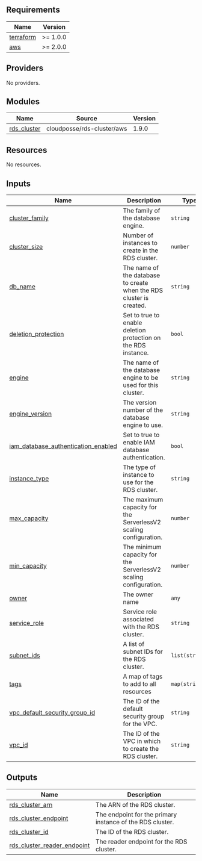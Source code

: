 <!-- BEGIN_TF_DOCS -->
## Requirements

| Name | Version |
|------|---------|
| <a name="requirement_terraform"></a> [terraform](#requirement\_terraform) | >= 1.0.0 |
| <a name="requirement_aws"></a> [aws](#requirement\_aws) | >= 2.0.0 |

## Providers

No providers.

## Modules

| Name | Source | Version |
|------|--------|---------|
| <a name="module_rds_cluster"></a> [rds\_cluster](#module\_rds\_cluster) | cloudposse/rds-cluster/aws | 1.9.0 |

## Resources

No resources.

## Inputs

| Name | Description | Type | Default | Required |
|------|-------------|------|---------|:--------:|
| <a name="input_cluster_family"></a> [cluster\_family](#input\_cluster\_family) | The family of the database engine. | `string` | n/a | yes |
| <a name="input_cluster_size"></a> [cluster\_size](#input\_cluster\_size) | Number of instances to create in the RDS cluster. | `number` | `1` | no |
| <a name="input_db_name"></a> [db\_name](#input\_db\_name) | The name of the database to create when the RDS cluster is created. | `string` | n/a | yes |
| <a name="input_deletion_protection"></a> [deletion\_protection](#input\_deletion\_protection) | Set to true to enable deletion protection on the RDS instance. | `bool` | `true` | no |
| <a name="input_engine"></a> [engine](#input\_engine) | The name of the database engine to be used for this cluster. | `string` | n/a | yes |
| <a name="input_engine_version"></a> [engine\_version](#input\_engine\_version) | The version number of the database engine to use. | `string` | n/a | yes |
| <a name="input_iam_database_authentication_enabled"></a> [iam\_database\_authentication\_enabled](#input\_iam\_database\_authentication\_enabled) | Set to true to enable IAM database authentication. | `bool` | `true` | no |
| <a name="input_instance_type"></a> [instance\_type](#input\_instance\_type) | The type of instance to use for the RDS cluster. | `string` | n/a | yes |
| <a name="input_max_capacity"></a> [max\_capacity](#input\_max\_capacity) | The maximum capacity for the ServerlessV2 scaling configuration. | `number` | `1` | no |
| <a name="input_min_capacity"></a> [min\_capacity](#input\_min\_capacity) | The minimum capacity for the ServerlessV2 scaling configuration. | `number` | `0.5` | no |
| <a name="input_owner"></a> [owner](#input\_owner) | The owner name | `any` | n/a | yes |
| <a name="input_service_role"></a> [service\_role](#input\_service\_role) | Service role associated with the RDS cluster. | `string` | n/a | yes |
| <a name="input_subnet_ids"></a> [subnet\_ids](#input\_subnet\_ids) | A list of subnet IDs for the RDS cluster. | `list(string)` | n/a | yes |
| <a name="input_tags"></a> [tags](#input\_tags) | A map of tags to add to all resources | `map(string)` | `{}` | no |
| <a name="input_vpc_default_security_group_id"></a> [vpc\_default\_security\_group\_id](#input\_vpc\_default\_security\_group\_id) | The ID of the default security group for the VPC. | `string` | n/a | yes |
| <a name="input_vpc_id"></a> [vpc\_id](#input\_vpc\_id) | The ID of the VPC in which to create the RDS cluster. | `string` | n/a | yes |

## Outputs

| Name | Description |
|------|-------------|
| <a name="output_rds_cluster_arn"></a> [rds\_cluster\_arn](#output\_rds\_cluster\_arn) | The ARN of the RDS cluster. |
| <a name="output_rds_cluster_endpoint"></a> [rds\_cluster\_endpoint](#output\_rds\_cluster\_endpoint) | The endpoint for the primary instance of the RDS cluster. |
| <a name="output_rds_cluster_id"></a> [rds\_cluster\_id](#output\_rds\_cluster\_id) | The ID of the RDS cluster. |
| <a name="output_rds_cluster_reader_endpoint"></a> [rds\_cluster\_reader\_endpoint](#output\_rds\_cluster\_reader\_endpoint) | The reader endpoint for the RDS cluster. |
<!-- END_TF_DOCS -->